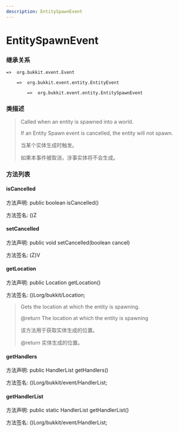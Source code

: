 ```yaml
---
description: EntitySpawnEvent
---
```


# EntitySpawnEvent

### 继承关系

    =>  org.bukkit.event.Event

        =>  org.bukkit.event.entity.EntityEvent

            =>  org.bukkit.event.entity.EntitySpawnEvent

### 类描述

> Called when an entity is spawned into a world.
> 
> If an Entity Spawn event is cancelled, the entity will not spawn.
> 
> <p>
> 
> 当某个实体生成时触发。
> 
> 如果本事件被取消，涉事实体将不会生成。

### 方法列表

#### isCancelled

方法声明: public boolean isCancelled()

方法签名: ()Z

#### setCancelled

方法声明: public void setCancelled(boolean cancel)

方法签名: (Z)V

#### getLocation

方法声明: public Location getLocation()

方法签名: ()Lorg/bukkit/Location;

> Gets the location at which the entity is spawning.
> 
> @return The location at which the entity is spawning
> 
> <p>
> 
> 该方法用于获取实体生成的位置。
> 
> @return 实体生成的位置。

#### getHandlers

方法声明: public HandlerList getHandlers()

方法签名: ()Lorg/bukkit/event/HandlerList;

#### getHandlerList

方法声明: public static HandlerList getHandlerList()

方法签名: ()Lorg/bukkit/event/HandlerList;